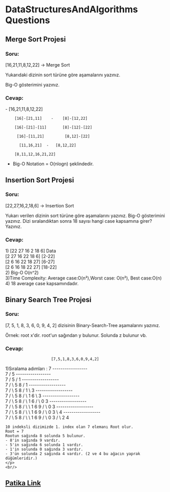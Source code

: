 # DataStructuresAndAlgorithms Questions

## Merge Sort Projesi
### Soru:
[16,21,11,8,12,22] -> Merge Sort

Yukarıdaki dizinin sort türüne göre aşamalarını yazınız.

Big-O gösterimini yazınız.

### Cevap:
<p>
   -         [16,21,11,8,12,22] 
              
        [16]-[21,11]    -    [8]-[12,22]
         
        [16]-[21]-[11]       [8]-[12]-[22]
       
         [16]-[11,21]         [8,12]-[22]
         
          [11,16,21]  -   [8,12,22]
           
        [8,11,12,16,21,22]

-  Big-O Notation = O(nlogn) şeklindedir.
    </p>
   
    
## Insertion Sort Projesi
### Soru:
[22,27,16,2,18,6] -> Insertion Sort

Yukarı verilen dizinin sort türüne göre aşamalarını yazınız.
Big-O gösterimini yazınız.
Dizi sıralandıktan sonra 18 sayısı hangi case kapsamına girer? Yazınız.

### Cevap: 
<p>
       1) [22	27	16	2	18	6]		Data
         <br/>
        [2	27	16	22	18	6]		[2-22]
         <br/>
        [2	6	16	22	18	27]		[6-27]
         <br/>
        [2	6	16	18	22	27]		[18-22]
        <br/>
       2) Big-O 			O(n^2)
        <br/>
       3)Time Complexity: Average case:O(n²),Worst case: O(n²), Best case:O(n)
        <br/>
       4) 18 average case kapsamındadır.
    </p>
        
        
## Binary Search Tree Projesi
### Soru:
[7, 5, 1, 8, 3, 6, 0, 9, 4, 2] dizisinin Binary-Search-Tree aşamalarını yazınız.

Örnek: root x'dir. root'un sağından y bulunur. Solunda z bulunur vb.

### Cevap:
                        [7,5,1,8,3,6,0,9,4,2]
  <p> 1)Sıralama adımları :
       7
   -----------------<br/>
       7
      /
     5
   -----------------<br/>
        7
       /
      5
    /
   1
   ------------------<br/>
         7
       /   \
      5     8
    /
   1
  ------------------<br/>
         7
       /   \
      5     8
    /        
   1 
    \
     3
  ------------------<br/>
         7
       /   \
      5     8
    /  \      
   1    6
    \
      3     
 ------------------<br/>
         7
       /   \
      5     8
    /  \      
   1    6
  / \
 0   3 
 ------------------<br/>
         7
       /   \
      5     8
    /  \     \
   1    6     9
  / \
 0   3 
------------------<br/>
         7
       /   \
      5     8
    /  \     \
   1    6     9
  / \
 0   3
      \
       4
------------------<br/>
         7
       /   \
      5     8
    /  \     \
   1    6     9
  / \
 0   3
    / \
   2   4
   
<br/>
   
    10 indeksli dizimizde 1. index olan 7 elemanı Root olur.
    Root = 7
    Rootun sağında 8 solunda 5 bulunur.
    - 8'in sağında 9 vardır.
    - 5'in sağında 6 solunda 1 vardır.
    - 1'in solunda 0 sağında 3 vardır.
    - 3'ün solunda 2 sağında 4 vardır. (2 ve 4 bu ağacın yaprak düğümleridir.)
    </p>
    <br/>
    
## [Patika Link](https://app.patika.dev/mehmetarikannn)
    



